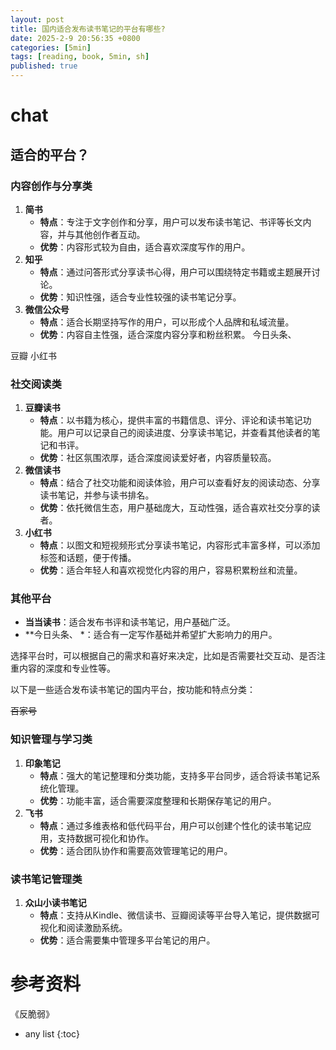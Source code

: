 ```yaml
---
layout: post
title: 国内适合发布读书笔记的平台有哪些?
date: 2025-2-9 20:56:35 +0800
categories: [5min]
tags: [reading, book, 5min, sh]
published: true
---
```



# chat

## 适合的平台？

### 内容创作与分享类
1. **简书**  
   - **特点**：专注于文字创作和分享，用户可以发布读书笔记、书评等长文内容，并与其他创作者互动。  
   - **优势**：内容形式较为自由，适合喜欢深度写作的用户。
2. **知乎**  
   - **特点**：通过问答形式分享读书心得，用户可以围绕特定书籍或主题展开讨论。  
   - **优势**：知识性强，适合专业性较强的读书笔记分享。
3. **微信公众号**  
   - **特点**：适合长期坚持写作的用户，可以形成个人品牌和私域流量。  
   - **优势**：内容自主性强，适合深度内容分享和粉丝积累。
今日头条、

豆瓣
小红书

### 社交阅读类
1. **豆瓣读书**  
   - **特点**：以书籍为核心，提供丰富的书籍信息、评分、评论和读书笔记功能。用户可以记录自己的阅读进度、分享读书笔记，并查看其他读者的笔记和书评。  
   - **优势**：社区氛围浓厚，适合深度阅读爱好者，内容质量较高。
2. **微信读书**  
   - **特点**：结合了社交功能和阅读体验，用户可以查看好友的阅读动态、分享读书笔记，并参与读书排名。  
   - **优势**：依托微信生态，用户基础庞大，互动性强，适合喜欢社交分享的读者。
3. **小红书**  
   - **特点**：以图文和短视频形式分享读书笔记，内容形式丰富多样，可以添加标签和话题，便于传播。  
   - **优势**：适合年轻人和喜欢视觉化内容的用户，容易积累粉丝和流量。

### 其他平台
- **当当读书**：适合发布书评和读书笔记，用户基础广泛。  
- **今日头条、
*：适合有一定写作基础并希望扩大影响力的用户。

选择平台时，可以根据自己的需求和喜好来决定，比如是否需要社交互动、是否注重内容的深度和专业性等。

以下是一些适合发布读书笔记的国内平台，按功能和特点分类：

~~百家号~~


### 知识管理与学习类
1. **印象笔记**  
   - **特点**：强大的笔记整理和分类功能，支持多平台同步，适合将读书笔记系统化管理。  
   - **优势**：功能丰富，适合需要深度整理和长期保存笔记的用户。
2. **飞书**  
   - **特点**：通过多维表格和低代码平台，用户可以创建个性化的读书笔记应用，支持数据可视化和协作。  
   - **优势**：适合团队协作和需要高效管理笔记的用户。

### 读书笔记管理类
1. **众山小读书笔记**  
   - **特点**：支持从Kindle、微信读书、豆瓣阅读等平台导入笔记，提供数据可视化和阅读激励系统。  
   - **优势**：适合需要集中管理多平台笔记的用户。



# 参考资料

《反脆弱》

* any list
{:toc}